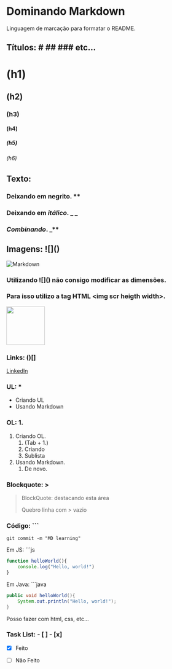 # Dominando Markdown
Linguagem de marcação para formatar o README.
## Títulos: \# \## \### etc...
# (h1)
## (h2) 
### (h3)
#### (h4)
##### (h5)
###### (h6)
## Texto:
### Deixando em **negrito**. \**
### Deixando em _itálico_. \_ _
### _**Combinando**_. \_**
## Imagens: \!\[]()
![Markdown](https://upload.wikimedia.org/wikipedia/commons/thumb/4/48/Markdown-mark.svg/175px-Markdown-mark.svg.png)
### Utilizando \!\[]() não consigo modificar as dimensões.
### Para isso utilizo a tag HTML \<img scr heigth width>.
<img src="https://upload.wikimedia.org/wikipedia/commons/thumb/4/48/Markdown-mark.svg/175px-Markdown-mark.svg.png" width="100px" heigth="75px">

### Links: \()[]
[LinkedIn](https://www.linkedin.com/in/arthur-exner-63a4431ba/)

### UL: \*
* Criando UL
* Usando Markdown
### OL: 1.
1. Criando OL.
    1. (Tab + 1.)
    2. Criando
    3. Sublista
2. Usando Markdown.
    1. De novo.

### Blockquote: \>
>BlockQuote: destacando esta área
>
>Quebro linha com \> vazio

### Código: \```

```
git commit -m "MD learning"
```
Em JS: \`\`\`js
```js
function helloWorld(){
    console.log("Hello, world!")
}
```
Em Java: \`\`\`java
```java
public void helloWorld(){
    System.out.println("Hello, world!");
}
```
Posso fazer com html, css, etc...

### Task List: \- [ ] \- [x]
- [x] Feito
- [ ] Não Feito











